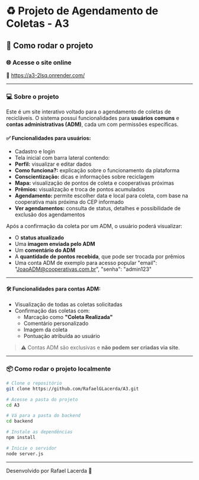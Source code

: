 # ♻️ Projeto de Agendamento de Coletas - A3

## 🚀 Como rodar o projeto

### 🌐 Acesse o site online
🔗 https://a3-2lsq.onrender.com/

---

### 💻 Sobre o projeto

Este é um site interativo voltado para o agendamento de coletas de recicláveis. O sistema possui funcionalidades para **usuários comuns** e **contas administrativas (ADM)**, cada um com permissões específicas.

#### ✅ Funcionalidades para usuários:

- Cadastro e login
- Tela inicial com barra lateral contendo:
- **Perfil:** visualizar e editar dados
- **Como funciona?:** explicação sobre o funcionamento da plataforma
- **Conscientização:** dicas e informações sobre reciclagem
- **Mapa:** visualização de pontos de coleta e cooperativas próximas
- **Prêmios:** visualização e troca de pontos acumulados
- **Agendamento:** permite escolher data e local para coleta, com base na cooperativa mais próxima do CEP informado
- **Ver agendamentos:** consulta de status, detalhes e possibilidade de exclusão dos agendamentos

Após a confirmação da coleta por um ADM, o usuário poderá visualizar:
- O **status atualizado**
- Uma **imagem enviada pelo ADM**
- Um **comentário do ADM**
- A **quantidade de pontos recebida**, que pode ser trocada por prêmios
- Uma conta ADM de exemplo para acesso popular "email": "JoaoADM@cooperativas.com.br", "senha": "admin123"

---

#### 🛠️ Funcionalidades para contas ADM:

- Visualização de todas as coletas solicitadas
- Confirmação das coletas com:
  - Marcação como **"Coleta Realizada"**
  - Comentário personalizado
  - Imagem da coleta
  - Pontuação atribuída ao usuário

> ⚠️ Contas ADM são exclusivas e **não podem ser criadas via site**.

---

### 📦 Como rodar o projeto localmente

```bash
# Clone o repositório
git clone https://github.com/RafaelGLacerda/A3.git

# Acesse a pasta do projeto
cd A3

# Vá para a pasta do backend
cd backend

# Instale as dependências
npm install

# Inicie o servidor
node server.js
```

---

Desenvolvido por Rafael Lacerda 🤝
